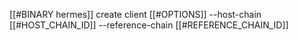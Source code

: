 [[#BINARY hermes]] create client [[#OPTIONS]] --host-chain [[#HOST_CHAIN_ID]] --reference-chain [[#REFERENCE_CHAIN_ID]]
